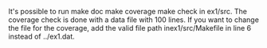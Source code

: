 It's possible to run
	make doc
	make coverage
	make check
in ex1/src.
The coverage check is done with a data file with 100 lines.
If you want to change the file for the coverage,
add the valid file path inex1/src/Makefile in line 6 instead of
../ex1.dat.